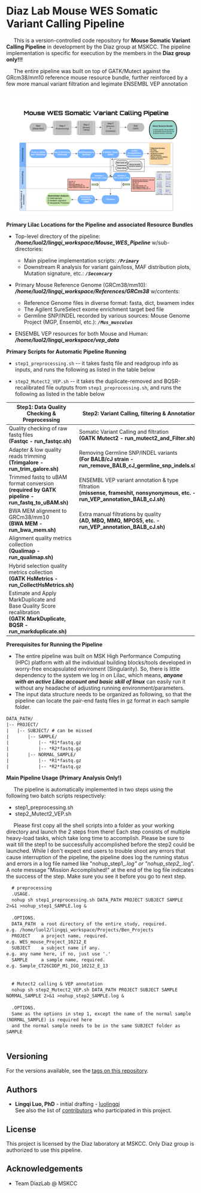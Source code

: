 # Diaz Lab Mouse WES Somatic Variant Calling Pipeline

&nbsp;&nbsp;&nbsp;&nbsp;
This is a version-controlled code repository for **Mouse Somatic Variant Calling Pipeline** in development by the Diaz group at MSKCC. The pipeline implementation is specific for execution by the members in the **Diaz group only!!!**

&nbsp;&nbsp;&nbsp;&nbsp;
The entire pipeline was built on top of GATK/Mutect against the GRcm38/mm10 reference mouse resource bundle, further reinforced by a few more manual variant filtration and legimate ENSEMBL VEP annotation

![GitHub Logo](/images/Mouse_WES_Somatic_Mutation_Calling_Pipeline.png)


**Primary Lilac Locations for the Pipeline and associated Resource Bundles**

* Top-level directory of the pipeline: **_/home/luol2/lingqi_workspace/Mouse_WES_Pipeline_** w/sub-directories: 
  - Main pipeline implementation scripts: **_`/Primary`_**
  - Downstream R analysis for variant gain/loss, MAF distribution plots, Mutation signature, etc.: **_`/Seconcary`_**
  
* Primary Mouse Reference Genome (GRCm38/mm10): **_/home/luol2/lingqi_workspace/References/GRCm38_** w/contents:
  - Reference Genome files in diverse format: fasta, dict, bwamem index
  - The Agilent SureSelect exome enrichment target bed file
  - Germline SNP/INDEL recorded by various sources: Mouse Genome Project (MGP, Ensembl, etc.): **_`/Mus_musculus`_**
  
* ENSEMBL VEP resources for both Mouse and Human: **_/home/luol2/lingqi_workspace/vep_data_**

**Primary Scripts for Automatic Pipeline Running**
  * `step1_preprocessing.sh` -- it takes fastq file and readgroup info as inputs, and runs the following as listed in the table below

  * `step2_Mutect2_VEP.sh` -- it takes the duplicate-removed and BQSR-recalibrated file outputs from `step1_preprocessing.sh`, and runs the following as listed in the table below
    
Step1: Data Quality Checking & Preprocessing  |  Step2: Variant Calling, filtering & Annotation
-------------------------------------------   |  ----------------------------------------------
Quality checking of raw fastq files <br/> **(Fastqc - run_fastqc.sh)**  |  Somatic Variant Calling and filtration <br/> **(GATK Mutect2 - run_mutect2_and_Filter.sh)**
Adapter & low quality reads trimming <br/> **(Trimgalore - run_trim_galore.sh)** |  Removing Germline SNP/INDEL variants <br/> **(For BALB/cJ strain - run_remove_BALB_cJ_germline_snp_indels.sh)**
Trimmed fastq to uBAM format conversion <br/> **(required by GATK pipeline - run_fastq_to_uBAM.sh)**  |  ENSEMBL VEP variant annotation & type filtration <br/> **(missense, frameshit, nonsynonymous, etc. - run_VEP_annotation_BALB_cJ.sh)**
BWA MEM alignment to GRCm38/mm10 <br/> **(BWA MEM - run_bwa_mem.sh)**  |  Extra manual filtrations by quality <br/> **(AD, MBQ, MMQ, MPOS5, etc. - run_VEP_annotation_BALB_cJ.sh)**
Alignment quality metrics collection <br/> **(Qualimap - run_qualimap.sh)**  |  
Hybrid selection quality metrics collection <br/> **(GATK HsMetrics - run_CollectHsMetrics.sh)**  |  
Estimate and Apply MarkDuplicate and <br/> Base Quality Score recalibration <br/> **(GATK MarkDuplicate, BQSR  - run_markduplicate.sh)**  |  

    
**Prerequisites for Running the Pipeline**<br/>

* The entire pipeline was built on MSK High Performance Computing (HPC) platform with all the individual building blocks/tools developed in worry-free encapsulated enviroment (Singularity). So, there is little dependency to the system we log in on Lilac, which means, **_anyone with an active Lilac account and basic skill of linux_** can easily run it without any headache of adjusting running environment/parameters.
* The input data structure needs to be organized as following, so that the pipeline can locate the pair-end fastq files in gz format in each sample folder.
```
DATA_PATH/
|-- PROJECT/
|   |-- SUBJECT/ # can be missed
|       |-- SAMPLE/
|           |-- *R1*fastq.gz
|           |-- *R2*fastq.gz
|       |-- NORMAL_SAMPLE/
|           |-- *R1*fastq.gz
|           |-- *R2*fastq.gz
```


**Main Pipeline Usage (Primary Analysis Only!)**

&nbsp;&nbsp;&nbsp;&nbsp;
The pipeline is automatically implemented in two steps using the following two batch scripts respectively: 
* step1_preprocessing.sh
* step2_Mutect2_VEP.sh

&nbsp;&nbsp;&nbsp;&nbsp;
Please first copy all the shell scripts into a folder as your working directory and launch the 2 steps from there! Each step consists of multiple heavy-load tasks, which take long time to accomplish. Please be sure to wait till the step1 to be successfully accomplished before the step2 could be launched. While I don't expect end users to trouble shoot any errors that cause interruption of the pipeline, the pipeline does log the  running status and errors in a log file named like "nohup_step1_*.log" or "nohup_step2_*.log". A note message "Mission Accomplished!" at the end of the log file indicates the success of the step. Make sure you see it before you go to next step.
  
```  
  # preprocessing
  .USAGE.
  nohup sh step1_preprocessing.sh DATA_PATH PROJECT SUBJECT SAMPLE 2>&1 >nohup_step1_SAMPLE.log &
  
  .OPTIONS.
  DATA_PATH  a root directory of the entire study, required.             e.g. /home/luol2/lingqi_workspace/Projects/Ben_Projects
  PROJECT    a project name, required.                                   e.g. WES_mouse_Project_10212_E
  SUBJECT    a subject name if any.                                      e.g. any name here, if no, just use '.'
  SAMPLE     a sample name, required.                                    e.g. Sample_CT26CDDP_M1_IGO_10212_E_13
  
  
  # Mutect2 calling & VEP annotation
  nohup sh step2_Mutect2_VEP.sh DATA_PATH PROJECT SUBJECT SAMPLE NORMAL_SAMPLE 2>&1 >nohup_step2_SAMPLE.log &
  
  .OPTIONS.
  Same as the options in step 1, except the name of the normal sample (NORMAL_SAMPLE) is required here
  and the normal sample needs to be in the same SUBJECT folder as SAMPLE
  
```

## Versioning
For the versions available, see the [tags on this repository](https://github.com/luolingqi/Mouse_WES_Somatic_Primary_Analysis/releases/tag/v0.2-alpha).

## Authors
* **Lingqi Luo, PhD** - initial drafting - [luolingqi](https://github.com/luolingqi) <br/>
See also the list of [contributors](https://github.com/luolingqi/Mouse_WES_Somatic_Primary_Analysis/contributors) who participated in this project.

## License
This project is licensed by the Diaz laboratory at MSKCC. Only Diaz group is authorized to use this pipeline.

## Acknowledgements
* Team DiazLab @ MSKCC

